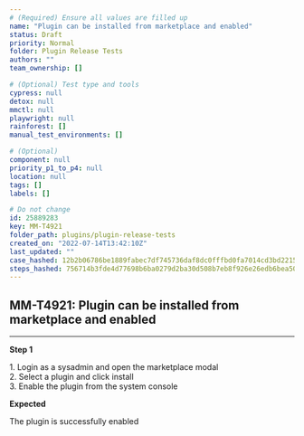 ```yaml
---
# (Required) Ensure all values are filled up
name: "Plugin can be installed from marketplace and enabled"
status: Draft
priority: Normal
folder: Plugin Release Tests
authors: ""
team_ownership: []

# (Optional) Test type and tools
cypress: null
detox: null
mmctl: null
playwright: null
rainforest: []
manual_test_environments: []

# (Optional)
component: null
priority_p1_to_p4: null
location: null
tags: []
labels: []

# Do not change
id: 25889283
key: MM-T4921
folder_path: plugins/plugin-release-tests
created_on: "2022-07-14T13:42:10Z"
last_updated: ""
case_hashed: 12b2b06786be1889fabec7df745736daf8dc0fffbd0fa7014cd3bd2215e16ef06f1eae798b316f2e51fa8c438295c789
steps_hashed: 756714b3fde4d77698b6ba0279d2ba30d508b7eb8f926e26edb6bea50a88f11863caa9b2321e3730f1ec7c226002e97c
---
```


## MM-T4921: Plugin can be installed from marketplace and enabled

---

**Step 1**

1\. Login as a sysadmin and open the marketplace modal\
2\. Select a plugin and click install\
3\. Enable the plugin from the system console

**Expected**

The plugin is successfully enabled
